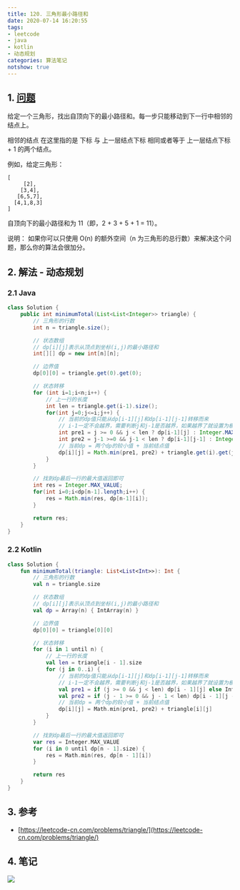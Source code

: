 ```yaml
---
title: 120. 三角形最小路径和
date: 2020-07-14 16:20:55
tags:
- leetcode
- java
- kotlin
- 动态规划
categories: 算法笔记
notshow: true
---
```

## 1. [问题](https://leetcode-cn.com/problems/triangle)
给定一个三角形，找出自顶向下的最小路径和。每一步只能移动到下一行中相邻的结点上。

相邻的结点 在这里指的是 下标 与 上一层结点下标 相同或者等于 上一层结点下标 + 1 的两个结点。

例如，给定三角形：
```
[
     [2],
    [3,4],
   [6,5,7],
  [4,1,8,3]
]
```
自顶向下的最小路径和为 11（即，2 + 3 + 5 + 1 = 11）。

说明：
如果你可以只使用 O(n) 的额外空间（n 为三角形的总行数）来解决这个问题，那么你的算法会很加分。

<!--more-->

## 2. 解法 - 动态规划

### 2.1 Java
```java
class Solution {
    public int minimumTotal(List<List<Integer>> triangle) {
        // 三角形的行数
        int n = triangle.size();

        // 状态数组
        // dp[i][j]表示从顶点到坐标(i,j)的最小路径和
        int[][] dp = new int[n][n];

        // 边界值
        dp[0][0] = triangle.get(0).get(0);

        // 状态转移
        for (int i=1;i<n;i++) {
            // 上一行的长度
            int len = triangle.get(i-1).size();
            for(int j=0;j<=i;j++) {
                // 当前的dp值只能从dp[i-1][j]和dp[i-1][j-1]转移而来
                // i-1一定不会越界，需要判断j和j-1是否越界，如果越界了就设置为极大值
                int pre1 = j >= 0 && j < len ? dp[i-1][j] : Integer.MAX_VALUE;
                int pre2 = j-1 >=0 && j-1 < len ? dp[i-1][j-1] : Integer.MAX_VALUE;
                // 当前dp = 两个dp的较小值 + 当前结点值
                dp[i][j] = Math.min(pre1, pre2) + triangle.get(i).get(j);
            }
        }

        // 找到dp最后一行的最大值返回即可
        int res = Integer.MAX_VALUE;
        for(int i=0;i<dp[n-1].length;i++) {
            res = Math.min(res, dp[n-1][i]);
        }

        return res;
    }
}
```

### 2.2 Kotlin
```kotlin
class Solution {
    fun minimumTotal(triangle: List<List<Int>>): Int {
        // 三角形的行数
        val n = triangle.size

        // 状态数组
        // dp[i][j]表示从顶点到坐标(i,j)的最小路径和
        val dp = Array(n) { IntArray(n) }

        // 边界值
        dp[0][0] = triangle[0][0]

        // 状态转移
        for (i in 1 until n) {
            // 上一行的长度
            val len = triangle[i - 1].size
            for (j in 0..i) {
                // 当前的dp值只能从dp[i-1][j]和dp[i-1][j-1]转移而来
                // i-1一定不会越界，需要判断j和j-1是否越界，如果越界了就设置为极大值
                val pre1 = if (j >= 0 && j < len) dp[i - 1][j] else Integer.MAX_VALUE
                val pre2 = if (j - 1 >= 0 && j - 1 < len) dp[i - 1][j - 1] else Integer.MAX_VALUE
                // 当前dp = 两个dp的较小值 + 当前结点值
                dp[i][j] = Math.min(pre1, pre2) + triangle[i][j]
            }
        }

        // 找到dp最后一行的最大值返回即可
        var res = Integer.MAX_VALUE
        for (i in 0 until dp[n - 1].size) {
            res = Math.min(res, dp[n - 1][i])
        }

        return res
    }
}
```

## 3. 参考
- [https://leetcode-cn.com/problems/triangle/](https://leetcode-cn.com/problems/triangle/)

## 4. 笔记
![](https://777blog.oss-cn-shanghai.aliyuncs.com/leetcode/leetcode-120.jpg)